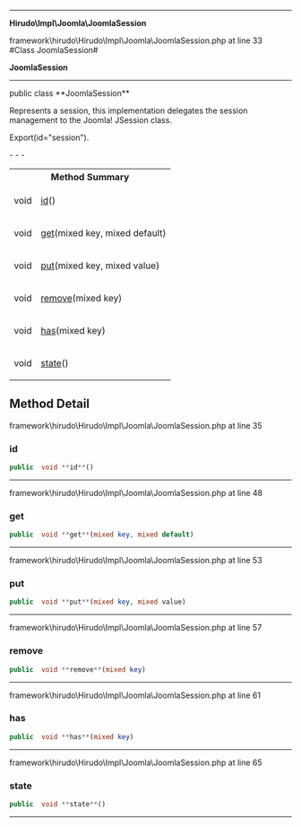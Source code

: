 - - -

**Hirudo\Impl\Joomla\JoomlaSession**
<div class="location">framework\hirudo\Hirudo\Impl\Joomla\JoomlaSession.php at line 33</div>
#Class JoomlaSession#

**JoomlaSession**


- - -

<p class="signature">public  class **JoomlaSession**</p>

<div class="comment" id="overview_description"><p>Represents a session, this implementation delegates the session management to
the Joomla! JSession class.</p></div>

<dl>
<dt>Export(id="session").</dt>
</dl>
- - -

<table id="summary_method">
<tr><th colspan="2">Method Summary</th></tr>
<tr>
<td class="type"> void</td>
<td class="description"><p class="name"><a href="#id">id</a>()</p></td>
</tr>
<tr>
<td class="type"> void</td>
<td class="description"><p class="name"><a href="#get">get</a>(mixed key, mixed default)</p></td>
</tr>
<tr>
<td class="type"> void</td>
<td class="description"><p class="name"><a href="#put">put</a>(mixed key, mixed value)</p></td>
</tr>
<tr>
<td class="type"> void</td>
<td class="description"><p class="name"><a href="#remove">remove</a>(mixed key)</p></td>
</tr>
<tr>
<td class="type"> void</td>
<td class="description"><p class="name"><a href="#has">has</a>(mixed key)</p></td>
</tr>
<tr>
<td class="type"> void</td>
<td class="description"><p class="name"><a href="#state">state</a>()</p></td>
</tr>
</table>

<h2 id="detail_method">Method Detail</h2>
<div class="location">framework\hirudo\Hirudo\Impl\Joomla\JoomlaSession.php at line 35</div>
<h3 id="id()">id</h3>

```php
public  void **id**()
```
<div class="details">
</div>

- - -

<div class="location">framework\hirudo\Hirudo\Impl\Joomla\JoomlaSession.php at line 48</div>
<h3 id="get()">get</h3>

```php
public  void **get**(mixed key, mixed default)
```
<div class="details">
</div>

- - -

<div class="location">framework\hirudo\Hirudo\Impl\Joomla\JoomlaSession.php at line 53</div>
<h3 id="put()">put</h3>

```php
public  void **put**(mixed key, mixed value)
```
<div class="details">
</div>

- - -

<div class="location">framework\hirudo\Hirudo\Impl\Joomla\JoomlaSession.php at line 57</div>
<h3 id="remove()">remove</h3>

```php
public  void **remove**(mixed key)
```
<div class="details">
</div>

- - -

<div class="location">framework\hirudo\Hirudo\Impl\Joomla\JoomlaSession.php at line 61</div>
<h3 id="has()">has</h3>

```php
public  void **has**(mixed key)
```
<div class="details">
</div>

- - -

<div class="location">framework\hirudo\Hirudo\Impl\Joomla\JoomlaSession.php at line 65</div>
<h3 id="state()">state</h3>

```php
public  void **state**()
```
<div class="details">
</div>

- - -

